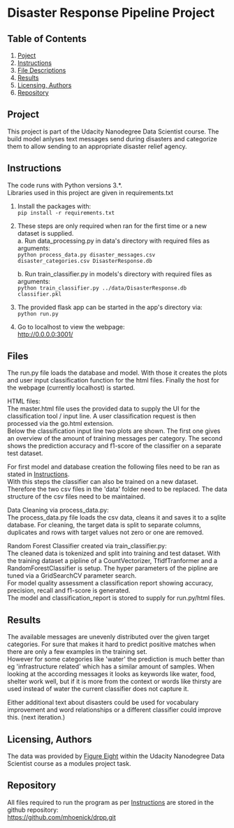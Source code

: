 # Disaster Response Pipeline Project

## Table of Contents

1. [Poject](#project)
2. [Instructions](#instructions)
3. [File Descriptions](#files)
4. [Results](#results)
5. [Licensing, Authors](#licensing)
6. [Repository](#repository)

## Project <a name="project"></a>

This project is part of the Udacity Nanodegree Data Scientist course.
The build model anlyses text messages send during disasters and categorize them to allow sending to an appropriate disaster relief agency.

## Instructions <a name="instructions"></a>

The code runs with Python versions 3.*.<br>
Libraries used in this project are given in requirements.txt

1. Install the packages with:<br>
    `pip install -r requirements.txt`

2. These steps are only required when ran for the first time or a new dataset is supplied.<br>
    a. Run data_processing.py in data's directory with required files as arguments:<br>
      `python process_data.py disaster_messages.csv disaster_categories.csv DisasterResponse.db`
	
    b. Run train_classifier.py in models's directory with required files as arguments:<br>
      `python train_classifier.py ../data/DisasterResponse.db classifier.pkl`

3. The provided flask app can be started in the app's directory via:<br>
    `python run.py`

4. Go to localhost to view the webpage:<br>
    http://0.0.0.0:3001/


## Files <a name="files"></a>

The run.py file loads the database and model. With those it creates the plots and user input classification function for the html files. 
Finally the host for the webpage (currently localhost) is started. 

HTML files:<br>
The master.html file uses the provided data to supply the UI for the classification tool / input line. A user classification request is then processed via the go.html extension. <br>
Below the classification input line two plots are shown. The first one gives an overview of the amount of training messages per category. The second shows the prediction accuracy and f1-score of the classifier on a separate test dataset. 


For first model and database creation the following files need to be ran as stated in [Instructions](#instructions).<br>
With this steps the classifier can also be trained on a new dataset. Therefore the two csv files in the 'data' folder need to be replaced. The data structure of the csv files need to be maintained.

Data Cleaning via process_data.py:<br>
The process_data.py file loads the csv data, cleans it and saves it to a sqlite database. 
For cleaning, the target data is split to separate columns, duplicates and rows with target values not zero or one are removed. 

Random Forest Classifier created via train_classifier.py:<br>
The cleaned data is tokenized and split into training and test dataset. With the training dataset a pipline of a CountVectorizer, TfidfTranformer and a RandomForestClassifier is setup. The hyper parameters of the pipline are tuned via a GridSearchCV parameter search.<br>
For model quality assessment a classification report showing accuracy, precision, recall and f1-score is generated.<br>
The model and classification_report is stored to supply for run.py/html files.


## Results <a name="results"></a>

The available messages are unevenly distributed over the given target categories. For sure that makes it hard to predict positive matches when there are only a few examples in the training set.<br>
However for some categories like 'water' the prediction is much better than eg  'infrastructure related' which has a similar amount of samples. When looking at the according messages it looks as keywords like water, food, shelter work well, but if it is more from the context or words like thirsty are used instead of water the current classifier does not capture it.

Either additional text about disasters could be used for vocabulary improvement and word relationships or a different classifier could improve this. (next iteration.)

## Licensing, Authors <a name="licensing"></a>

The data was provided by [Figure Eight](https://appen.com/) within the Udacity Nanodegree Data Scientist course as a modules project task.

## Repository <a name="repository"></a>

All files required to run the program as per [Instructions](#instructions) are stored in the github repository:<br>
https://github.com/mhoenick/drpp.git
